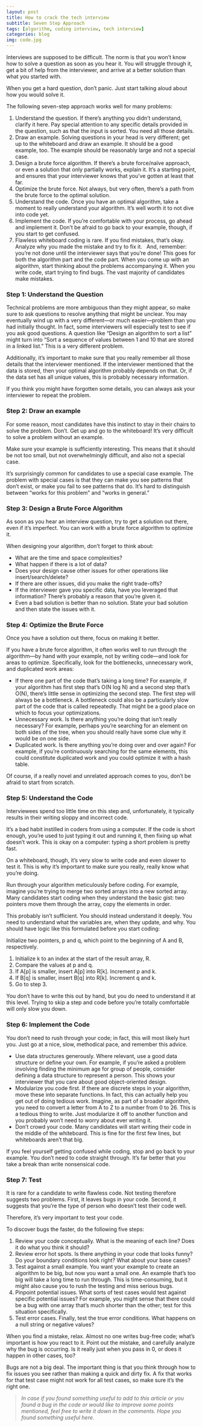 ```yaml
---
layout: post
title: How to crack the tech interview
subtitle: Seven Step Approach
tags: [algorithm, coding interview, tech interview]
categories: blog
img: code.jpg
---
```


Interviews are supposed to be difficult. The norm is that you won’t know how to solve a question as soon as you hear it. You will struggle through it, get a bit of help from the interviewer, and arrive at a better solution than what you started with.

When you get a hard question, don’t panic. Just start talking aloud about how you would solve it.

The following seven-step approach works well for many problems:

1. Understand the question. If there’s anything you didn’t understand, clarify it here. Pay special attention to any specific details provided in the question, such as that the input is sorted. You need all those details.
2. Draw an example. Solving questions in your head is very different; get up to the whiteboard and draw an example. It should be a good example, too. The example should be reasonably large and not a special case.
3. Design a brute force algorithm. If there’s a brute force/naïve approach, or even a solution that only partially works, explain it. It’s a starting point, and ensures that your interviewer knows that you’ve gotten at least that far.
4. Optimize the brute force. Not always, but very often, there’s a path from the brute force to the optimal solution.
5. Understand the code. Once you have an optimal algorithm, take a moment to really understand your algorithm. It’s well worth it to not dive into code yet.
6. Implement the code. If you’re comfortable with your process, go ahead and implement it. Don’t be afraid to go back to your example, though, if you start to get confused.
7. Flawless whiteboard coding is rare. If you find mistakes, that’s okay. Analyze why you made the mistake and try to fix it.
 
And, remember: you’re not done until the interviewer says that you’re done! This goes for both the algorithm part and the code part. When you come up with an algorithm, start thinking about the problems accompanying it. When you write code, start trying to find bugs. The vast majority of candidates make mistakes.


### Step 1: Understand the Question

Technical problems are more ambiguous than they might appear, so make sure to ask questions to resolve anything that might be unclear. You may eventually wind up with a very different—or much easier—problem than you had initially thought. In fact, some interviewers will especially test to see if you ask good questions. A question like “Design an algorithm to sort a list” might turn into “Sort a sequence of values between 1 and 10 that are stored in a linked list.” This is a very different problem.

Additionally, it’s important to make sure that you really remember all those details that the interviewer mentioned. If the interviewer mentioned that the data is stored, then your optimal algorithm probably depends on that. Or, if the data set has all unique values, this is probably necessary information.

If you think you might have forgotten some details, you can always ask your interviewer to repeat the problem.

### Step 2: Draw an example

For some reason, most candidates have this instinct to stay in their chairs to solve the problem. Don’t. Get up and go to the whiteboard! It’s very difficult to solve a problem without an example.

Make sure your example is sufficiently interesting. This means that it should be not too small, but not overwhelmingly difficult, and also not a special case.

It’s surprisingly common for candidates to use a special case example. The problem with special cases is that they can make you see patterns that don’t exist, or make you fail to see patterns that do. It’s hard to distinguish between “works for this problem” and “works in general.”

### Step 3: Design a Brute Force Algorithm

As soon as you hear an interview question, try to get a solution out there, even if it’s imperfect. You can work with a brute force algorithm to optimize it.

When designing your algorithm, don’t forget to think about:

- What are the time and space complexities?
- What happen if there is a lot of data?
- Does your design cause other issues for other operations like insert/search/delete?
- If there are other issues, did you make the right trade-offs?
- If the interviewer gave you specific data, have you leveraged that information? There’s probably a reason that you’re given it.
- Even a bad solution is better than no solution. State your bad solution and then state the issues with it.

### Step 4: Optimize the Brute Force

Once you have a solution out there, focus on making it better.

If you have a brute force algorithm, it often works well to run through the algorithm—by hand with your example, not by writing code—and look for areas to optimize. Specifically, look for the bottlenecks, unnecessary work, and duplicated work areas:

- If there one part of the code that’s taking a long time? For example, if your algorithm has first step that’s O(N log N) and a second step that’s O(N), there’s little sense in optimizing the second step. The first step will always be a bottleneck. A bottleneck could also be a particularly slow part of the code that is called repeatedly. That might be a good place on which to focus your optimizations.
- Unnecessary work. Is there anything you’re doing that isn’t really necessary? For example, perhaps you’re searching for an element on both sides of the tree, when you should really have some clue why it would be on one side.
- Duplicated work. Is there anything you’re doing over and over again? For example, if you’re continuously searching for the same elements, this could constitute duplicated work and you could optimize it with a hash table.

Of course, if a really novel and unrelated approach comes to you, don’t be afraid to start from scratch.

### Step 5: Understand the Code

Interviewees spend too little time on this step and, unfortunately, it typically results in their writing sloppy and incorrect code.

It’s a bad habit instilled in coders from using a computer. If the code is short enough, you’re used to just typing it out and running it, then fixing up what doesn’t work. This is okay on a computer: typing a short problem is pretty fast.

On a whiteboard, though, it’s very slow to write code and even slower to test it. This is why it’s important to make sure you really, really know what you’re doing.

Run through your algorithm meticulously before coding. For example, imagine you’re trying to merge two sorted arrays into a new sorted array. Many candidates start coding when they understand the basic gist: two pointers move them through the array, copy the elements in order.

This probably isn’t sufficient. You should instead understand it deeply. You need to understand what the variables are, when they update, and why. You should have logic like this formulated before you start coding:

Initialize two pointers, p and q, which point to the beginning of A and B, respectively.

1. Initialize k to an index at the start of the result array, R.
2. Compare the values at p and q.
3. If A[p] is smaller, insert A[p] into R[k]. Increment p and k.
4. If B[q] is smaller, insert B[q] into R[k]. Increment q and k.
5. Go to step 3.

You don’t have to write this out by hand, but you do need to understand it at this level. Trying to skip a step and code before you’re totally comfortable will only slow you down.

### Step 6: Implement the Code

You don’t need to rush through your code; in fact, this will most likely hurt you. Just go at a nice, slow, methodical pace, and remember this advice.

- Use data structures generously. Where relevant, use a good data structure or define your own. For example, if you’re asked a problem involving finding the minimum age for group of people, consider defining a data structure to represent a person. This shows your interviewer that you care about good object-oriented design.
- Modularize you code first. If there are discrete steps in your algorithm, move these into separate functions. In fact, this can actually help you get out of doing tedious work. Imagine, as part of a broader algorithm, you need to convert a letter from A to Z to a number from 0 to 26. This is a tedious thing to write. Just modularize it off to another function and you probably won’t need to worry about ever writing it.
- Don’t crowd your code. Many candidates will start writing their code in the middle of the whiteboard. This is fine for the first few lines, but whiteboards aren’t that big.

If you feel yourself getting confused while coding, stop and go back to your example. You don’t need to code straight through. It’s far better that you take a break than write nonsensical code.

### Step 7: Test

It is rare for a candidate to write flawless code. Not testing therefore suggests two problems. First, it leaves bugs in your code. Second, it suggests that you’re the type of person who doesn’t test their code well.

Therefore, it’s very important to test your code.

To discover bugs the faster, do the following five steps:

1. Review your code conceptually. What is the meaning of each line? Does it do what you think it should?
2. Review error hot spots. Is there anything in your code that looks funny? Do your boundary conditions look right? What about your base cases?
3. Test against a small example. You want your example to create an algorithm to be big, but now you want a small one. An example that’s too big will take a long time to run through. This is time-consuming, but it might also cause you to rush the testing and miss serious bugs.
4. Pinpoint potential issues. What sorts of test cases would test against specific potential issues? For example, you might sense that there could be a bug with one array that’s much shorter than the other; test for this situation specifically.
5. Test error cases. Finally, test the true error conditions. What happens on a null string or negative values?


When you find a mistake, relax. Almost no one writes bug-free code; what’s important is how you react to it. Point out the mistake, and carefully analyze why the bug is occurring. Is it really just when you pass in 0, or does it happen in other cases, too?

Bugs are not a big deal. The important thing is that you think through how to fix issues you see rather than making a quick and dirty fix. A fix that works for that test case might not work for all test cases, so make sure it’s the right one.


> _In case if you found something useful to add to this article or you found a bug in the code or would like to improve some points mentioned, feel free to write it down in the comments. Hope you found something useful here._
